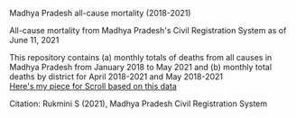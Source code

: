 Madhya Pradesh all-cause mortality (2018-2021)  

All-cause mortality from Madhya Pradesh's Civil Registration System as of June 11, 2021  

This repository contains (a) monthly totals of deaths from all causes in Madhya Pradesh from January 2018 to May 2021 and (b) monthly total deaths by district for April 2018-2021 and May 2018-2021  
[Here's my piece for Scroll based on this data](https://scroll.in/article/996772/madhya-pradesh-saw-nearly-three-times-more-deaths-than-normal-after-second-wave-of-covid-19-struck)  

Citation: Rukmini S (2021), Madhya Pradesh Civil Registration System
